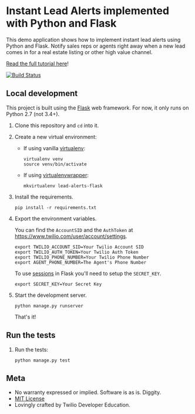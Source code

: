 # Instant Lead Alerts implemented with Python and Flask

This demo application shows how to implement instant lead alerts using Python and Flask. Notify sales reps or agents right away when a new lead comes in for a real estate listing or other high value channel.

[Read the full tutorial here](https://www.twilio.com/docs/tutorials/walkthrough/lead-alerts/python/flask)!

[![Build Status](https://travis-ci.org/TwilioDevEd/lead-alerts-flask.svg?branch=master)](https://travis-ci.org/TwilioDevEd/lead-alerts-flask)

## Local development

This project is built using the [Flask](http://flask.pocoo.org/) web framework.
For now, it only runs on Python 2.7 (not 3.4+).

1. Clone this repository and `cd` into it.

1. Create a new virtual environment:

   * If using vanilla [virtualenv](https://virtualenv.pypa.io/en/latest/):

     ```
     virtualenv venv
     source venv/bin/activate
     ```

   * If using [virtualenvwrapper](https://virtualenvwrapper.readthedocs.org/en/latest/):

     ```
     mkvirtualenv lead-alerts-flask
     ```

1. Install the requirements.

   ```
   pip install -r requirements.txt
   ```

1. Export the environment variables.

   You can find the `AccountSID` and the `AuthToken` at https://www.twilio.com/user/account/settings.
   ```
   export TWILIO_ACCOUNT_SID=Your Twilio Account SID
   export TWILIO_AUTH_TOKEN=Your Twilio Auth Token
   export TWILIO_PHONE_NUMBER=Your Twilio Phone Number
   export AGENT_PHONE_NUMBER=The Agent's Phone Number
   ```

   To use [sessions](http://flask.pocoo.org/docs/0.10/quickstart/) in Flask you'll need to setup the `SECRET_KEY`.

   ```
   export SECRET_KEY=Your Secret Key
   ```

1. Start the development server.

   ```
   python manage.py runserver
   ```

   That's it!

## Run the tests

1. Run the tests:

   ```
   python manage.py test
   ```

## Meta

* No warranty expressed or implied. Software is as is. Diggity.
* [MIT License](http://www.opensource.org/licenses/mit-license.html)
* Lovingly crafted by Twilio Developer Education.
